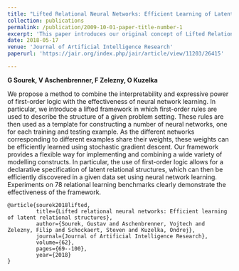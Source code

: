 ```yaml
---
title: "Lifted Relational Neural Networks: Efficient Learning of Latent Relational Structures"
collection: publications
permalink: /publication/2009-10-01-paper-title-number-1
excerpt: 'This paper introduces our original concept of Lifted Relational Neural Networks (from 2015)'
date: 2018-05-17
venue: 'Journal of Artificial Intelligence Research'
paperurl: 'https://jair.org/index.php/jair/article/view/11203/26415'

---
```

**G Sourek, V Aschenbrenner, F Zelezny, O Kuzelka**

We propose a method to combine the interpretability and expressive power of first-order logic with the effectiveness of neural network learning. In particular, we introduce a lifted framework in which first-order rules are used to describe the structure of a given problem setting. These rules are then used as a template for constructing a number of neural networks, one for each training and testing example. As the different networks corresponding to different examples share their weights, these weights can be efficiently learned using stochastic gradient descent. Our framework provides a flexible way for implementing and combining a wide variety of modelling constructs. In particular, the use of first-order logic allows for a declarative specification of latent relational structures, which can then be efficiently discovered in a given data set using neural network learning. Experiments on 78 relational learning benchmarks clearly demonstrate the effectiveness of the framework.

```
@article{sourek2018lifted,
         title={Lifted relational neural networks: Efficient learning of latent relational structures},
         author={Sourek, Gustav and Aschenbrenner, Vojtech and Zelezny, Filip and Schockaert, Steven and Kuzelka, Ondrej},
         journal={Journal of Artificial Intelligence Research},
         volume={62},
         pages={69--100},
         year={2018}
}
```
